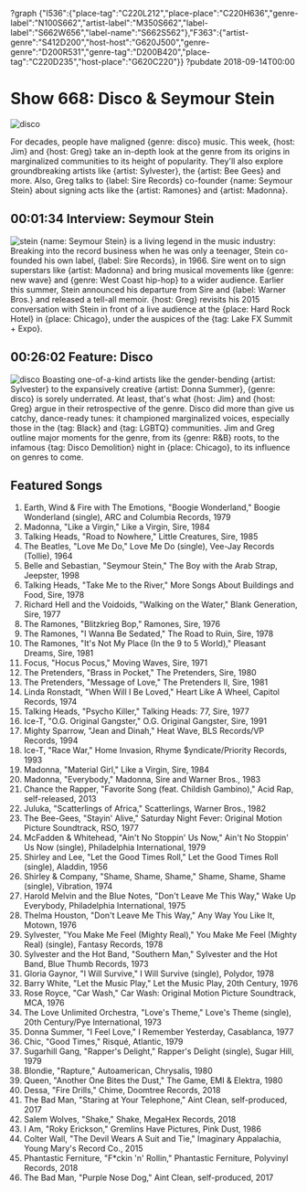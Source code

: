 ?graph {"I536":{"place-tag":"C220L212","place-place":"C220H636","genre-label":"N100S662","artist-label":"M350S662","label-label":"S662W656","label-name":"S662S562"},"F363":{"artist-genre":"S412D200","host-host":"G620J500","genre-genre":"D200R531","genre-tag":"D200B420","place-tag":"C220D235","host-place":"G620C220"}}
?pubdate 2018-09-14T00:00

# Show 668: Disco & Seymour Stein

![disco](//static.soundopinions.org/images/2018/disco.jpg)

For decades, people have maligned {genre: disco} music. This week, {host: Jim} and {host: Greg} take an in-depth look at the genre from its origins in marginalized communities to its height of popularity. They'll also explore groundbreaking artists like {artist: Sylvester}, the {artist: Bee Gees} and more. Also, Greg talks to {label: Sire Records} co-founder {name: Seymour Stein} about signing acts like the {artist: Ramones} and {artist: Madonna}.


## 00:01:34 Interview: Seymour Stein
![stein](//static.soundopinions.org/images/2018/seymour.jpg)
{name: Seymour Stein} is a living legend in the music industry: Breaking into the record business when he was only a teenager, Stein co-founded his own label, {label: Sire Records}, in 1966. Sire went on to sign superstars like {artist: Madonna} and bring musical movements like {genre: new wave} and {genre: West Coast hip-hop} to a wider audience. Earlier this summer, Stein announced his departure from Sire and {label: Warner Bros.} and released a tell-all memoir. {host: Greg} revisits his 2015 conversation with Stein in front of a live audience at the {place: Hard Rock Hotel} in {place: Chicago}, under the auspices of the {tag: Lake FX Summit + Expo}.


## 00:26:02 Feature: Disco
![disco](//static.soundopinions.org/images/2018/boogie.jpg)
Boasting one-of-a-kind artists like the gender-bending {artist: Sylvester} to the expansively creative {artist: Donna Summer}, {genre: disco} is sorely underrated. At least, that's what {host: Jim} and {host: Greg} argue in their retrospective of the genre. Disco did more than give us catchy, dance-ready tunes: it championed marginalized voices, especially those in the {tag: Black} and {tag: LGBTQ} communities. Jim and Greg outline major moments for the genre, from its {genre: R&B} roots, to the infamous {tag: Disco Demolition} night in {place: Chicago}, to its influence on genres to come.


## Featured Songs
1. Earth, Wind & Fire with The Emotions, "Boogie Wonderland," Boogie Wonderland (single), ARC and Columbia Records, 1979
1. Madonna, "Like a Virgin," Like a Virgin, Sire, 1984
1. Talking Heads, "Road to Nowhere," Little Creatures, Sire, 1985
1. The Beatles, "Love Me Do," Love Me Do (single), Vee-Jay Records (Tollie), 1964
1. Belle and Sebastian, "Seymour Stein," The Boy with the Arab Strap, Jeepster, 1998
1. Talking Heads, "Take Me to the River," More Songs About Buildings and Food, Sire, 1978
1. Richard Hell and the Voidoids, "Walking on the Water," Blank Generation, Sire, 1977
1. The Ramones, "Blitzkrieg Bop," Ramones, Sire, 1976
1. The Ramones, "I Wanna Be Sedated," The Road to Ruin, Sire, 1978
1. The Ramones, "It's Not My Place (In the 9 to 5 World)," Pleasant Dreams, Sire, 1981
1. Focus, "Hocus Pocus," Moving Waves, Sire, 1971
1. The Pretenders, "Brass in Pocket," The Pretenders, Sire, 1980
1. The Pretenders, "Message of Love," The Pretenders II, Sire, 1981
1. Linda Ronstadt, "When Will I Be Loved," Heart Like A Wheel, Capitol Records, 1974
1. Talking Heads, "Psycho Killer," Talking Heads: 77, Sire, 1977
1. Ice-T, "O.G. Original Gangster," O.G. Original Gangster, Sire, 1991
1. Mighty Sparrow, "Jean and Dinah," Heat Wave, BLS Records/VP Records, 1994
1. Ice-T, "Race War," Home Invasion, Rhyme $yndicate/Priority Records, 1993
1. Madonna, "Material Girl," Like a Virgin, Sire, 1984
1. Madonna, "Everybody," Madonna, Sire and Warner Bros., 1983
1. Chance the Rapper, "Favorite Song (feat. Childish Gambino)," Acid Rap, self-released, 2013
1. Juluka, "Scatterlings of Africa," Scatterlings, Warner Bros., 1982
1. The Bee-Gees, "Stayin' Alive," Saturday Night Fever: Original Motion Picture Soundtrack, RSO, 1977
1. McFadden & Whitehead, "Ain't No Stoppin' Us Now," Ain't No Stoppin' Us Now (single), Philadelphia International, 1979
1. Shirley and Lee, "Let the Good Times Roll," Let the Good Times Roll (single), Aladdin, 1956
1. Shirley & Company, "Shame, Shame, Shame," Shame, Shame, Shame (single), Vibration, 1974
1. Harold Melvin and the Blue Notes, "Don't Leave Me This Way," Wake Up Everybody, Philadelphia International, 1975
1. Thelma Houston, "Don't Leave Me This Way," Any Way You Like It, Motown, 1976
1. Sylvester, "You Make Me Feel (Mighty Real)," You Make Me Feel (Mighty Real) (single), Fantasy Records, 1978
1. Sylvester and the Hot Band, "Southern Man," Sylvester and the Hot Band, Blue Thumb Records, 1973
1. Gloria Gaynor, "I Will Survive," I Will Survive (single), Polydor, 1978
1. Barry White, "Let the Music Play," Let the Music Play, 20th Century, 1976
1. Rose Royce, "Car Wash," Car Wash: Original Motion Picture Soundtrack, MCA, 1976
1. The Love Unlimited Orchestra, "Love's Theme," Love's Theme (single), 20th Century/Pye International, 1973
1. Donna Summer, "I Feel Love," I Remember Yesterday, Casablanca, 1977
1. Chic, "Good Times," Risqué, Atlantic, 1979
1. Sugarhill Gang, "Rapper's Delight," Rapper's Delight (single), Sugar Hill, 1979
1. Blondie, "Rapture," Autoamerican, Chrysalis, 1980
1. Queen, "Another One Bites the Dust," The Game, EMI & Elektra, 1980
1. Dessa, "Fire Drills," Chime, Doomtree Records, 2018
1. The Bad Man, "Staring at Your Telephone," Aint Clean, self-produced, 2017
1. Salem Wolves, "Shake," Shake, MegaHex Records, 2018
1. I Am, "Roky Erickson," Gremlins Have Pictures, Pink Dust, 1986
1. Colter Wall, "The Devil Wears A Suit and Tie," Imaginary Appalachia, Young Mary's Record Co., 2015
1. Phantastic Ferniture, "F*ckin 'n' Rollin," Phantastic Ferniture, Polyvinyl Records, 2018
1. The Bad Man, "Purple Nose Dog," Aint Clean, self-produced, 2017